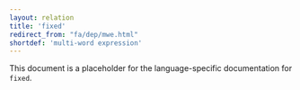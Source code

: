```yaml
---
layout: relation
title: 'fixed'
redirect_from: "fa/dep/mwe.html"
shortdef: 'multi-word expression'
---
```


This document is a placeholder for the language-specific documentation
for `fixed`.
